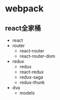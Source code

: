 # webpack

## react全家桶
- react
- router
  - react-router
  - react-router-dom
- redux
  - redux
  - react-redux
  - redux-saga
  - redux-thunk
- dva
  - models

